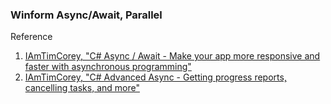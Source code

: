 ###  Winform Async/Await, Parallel

Reference

1. [IAmTimCorey, "C# Async / Await - Make your app more responsive and faster with asynchronous programming"](https://www.youtube.com/watch?v=2moh18sh5p4)
2. [IAmTimCorey, "C# Advanced Async - Getting progress reports, cancelling tasks, and more"](https://www.youtube.com/watch?v=ZTKGRJy5P2M)